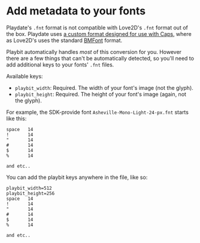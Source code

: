 # Add metadata to your fonts

Playdate's `.fnt` format is not compatible with Love2D's `.fnt` format out of the box. Playdate uses [a custom format designed for use with Caps](https://sdk.play.date/1.9.3/Inside%20Playdate.html#_text), where as Love2D's uses the standard [BMFont](https://www.angelcode.com/products/bmfont/doc/file_format.html) format.

Playbit automatically handles _most_ of this conversion for you. However there are a few things that can't be automatically detected, so you'll need to add additional keys to your fonts' `.fnt` files.

Available keys:

- `playbit_width`: Required. The width of your font's image (not the glyph).
- `playbit_height`: Required. The height of your font's image (again, not the glyph).

For example, the SDK-provide font `Asheville-Mono-Light-24-px.fnt` starts like this:

```
space	14
!		14
"		14
#		14
$		14
%		14

and etc..
```

You can add the playbit keys anywhere in the file, like so:
```
playbit_width=512
playbit_height=256
space	14
!		14
"		14
#		14
$		14
%		14

and etc..
```
